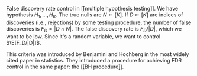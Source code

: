 False discovery rate control in [[multiple hypothesis testing]]. We have hypothesis $H_1,\dots,H_K$. The true nulls are $N\subset[K]$. If $D\subset[K]$ are indices of discoveries (i.e., rejections) by some testing procedure, the number of false discoveries is $F_D = |D\cap N|$. The false discovery rate is $F_D/|D|$, which we want to be low. Since it's a random variable, we want to control $\E[F_D/|D|]$. 

This criteria was introduced by Benjamini and Hochberg in the most widely cited paper in statistics. They introduced a procedure for achieving FDR control in the same paper: the [[BH procedure]]. 
